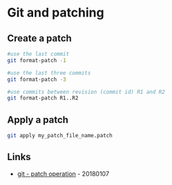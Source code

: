 # Git and patching

## Create a patch

```bash
#use the last commit
git format-patch -1

#use the last three commits
git format-patch -3

#use commits between revision (commit id) R1 and R2
git format-patch R1..R2
```

## Apply a patch

```bash
git apply my_patch_file_name.patch
```

## Links

* [git - patch operation](https://www.tutorialspoint.com/git/git_patch_operation.htm) - 20180107

